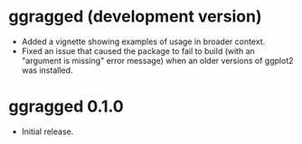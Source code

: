 # ggragged (development version)

* Added a vignette showing examples of usage in broader context.
* Fixed an issue that caused the package to fail to build (with an "argument is
  missing" error message) when an older versions of ggplot2 was installed.

# ggragged 0.1.0

* Initial release.
